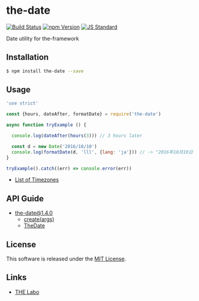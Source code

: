 the-date
==========

<!---
This file is generated by ape-tmpl. Do not update manually.
--->

<!-- Badge Start -->
<a name="badges"></a>

[![Build Status][bd_travis_shield_url]][bd_travis_url]
[![npm Version][bd_npm_shield_url]][bd_npm_url]
[![JS Standard][bd_standard_shield_url]][bd_standard_url]

[bd_repo_url]: https://github.com/the-labo/the-date
[bd_travis_url]: http://travis-ci.org/the-labo/the-date
[bd_travis_shield_url]: http://img.shields.io/travis/the-labo/the-date.svg?style=flat
[bd_travis_com_url]: http://travis-ci.com/the-labo/the-date
[bd_travis_com_shield_url]: https://api.travis-ci.com/the-labo/the-date.svg?token=
[bd_license_url]: https://github.com/the-labo/the-date/blob/master/LICENSE
[bd_codeclimate_url]: http://codeclimate.com/github/the-labo/the-date
[bd_codeclimate_shield_url]: http://img.shields.io/codeclimate/github/the-labo/the-date.svg?style=flat
[bd_codeclimate_coverage_shield_url]: http://img.shields.io/codeclimate/coverage/github/the-labo/the-date.svg?style=flat
[bd_gemnasium_url]: https://gemnasium.com/the-labo/the-date
[bd_gemnasium_shield_url]: https://gemnasium.com/the-labo/the-date.svg
[bd_npm_url]: http://www.npmjs.org/package/the-date
[bd_npm_shield_url]: http://img.shields.io/npm/v/the-date.svg?style=flat
[bd_standard_url]: http://standardjs.com/
[bd_standard_shield_url]: https://img.shields.io/badge/code%20style-standard-brightgreen.svg

<!-- Badge End -->


<!-- Description Start -->
<a name="description"></a>

Date utility for the-framework

<!-- Description End -->


<!-- Overview Start -->
<a name="overview"></a>



<!-- Overview End -->


<!-- Sections Start -->
<a name="sections"></a>

<!-- Section from "doc/guides/01.Installation.md.hbs" Start -->

<a name="section-doc-guides-01-installation-md"></a>

Installation
-----

```bash
$ npm install the-date --save
```


<!-- Section from "doc/guides/01.Installation.md.hbs" End -->

<!-- Section from "doc/guides/02.Usage.md.hbs" Start -->

<a name="section-doc-guides-02-usage-md"></a>

Usage
---------

```javascript
'use strict'

const {hours, dateAfter, formatDate} = require('the-date')

async function tryExample () {

  console.log(dateAfter(hours(3))) // 3 hours later

  const d = new Date('2016/10/10')
  console.log(formatDate(d, 'lll', {lang: 'ja'})) // -> "2016年10月10日 00:00"
}

tryExample().catch((err) => console.error(err))

```


+ [List of Timezones](./doc/helps/TimeZones.md)

<!-- Section from "doc/guides/02.Usage.md.hbs" End -->

<!-- Section from "doc/guides/10.API Guide.md.hbs" Start -->

<a name="section-doc-guides-10-a-p-i-guide-md"></a>

API Guide
-----

+ [the-date@1.4.0](./doc/api/api.md)
  + [create(args)](./doc/api/api.md#the-date-function-create)
  + [TheDate](./doc/api/api.md#the-date-class)


<!-- Section from "doc/guides/10.API Guide.md.hbs" End -->


<!-- Sections Start -->


<!-- LICENSE Start -->
<a name="license"></a>

License
-------
This software is released under the [MIT License](https://github.com/the-labo/the-date/blob/master/LICENSE).

<!-- LICENSE End -->


<!-- Links Start -->
<a name="links"></a>

Links
------

+ [THE Labo][t_h_e_labo_url]

[t_h_e_labo_url]: https://github.com/the-labo

<!-- Links End -->
